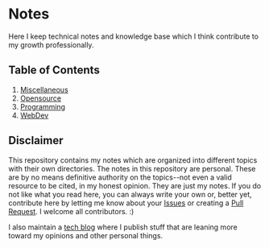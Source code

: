# Notes

Here I keep technical notes and knowledge base which I think contribute to my growth professionally. 

## Table of Contents
1. [Miscellaneous](https://github.com/ayoayco/notes/tree/master/Miscellaneous)
1. [Opensource](https://github.com/ayoayco/notes/tree/master/Opensource)
1. [Programming](https://github.com/ayoayco/notes/tree/master/Programming)
1. [WebDev](https://github.com/ayoayco/notes/tree/master/WebDev)

## Disclaimer
This repository contains my notes which are organized into different topics with their own directories. The notes in this repository are personal. These are by no means definitive authority on the topics--not even a valid resource to be cited, in my honest opinion. They are just my notes. If you do not like what you read here, you can always write your own or, better yet, contribute here by letting me know about your [Issues](https://github.com/ayoayco/notes/issues) or creating a [Pull Request](https://github.com/ayoayco/notes/pulls). I welcome all contributors. :)

I also maintain a [tech blog](http://fullhacker.com) where I publish stuff that are leaning more toward my opinions and other personal things.
